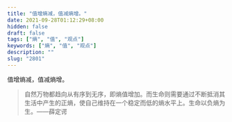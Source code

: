 ```yaml
---
title: "值增熵减，值减熵增。"
date: 2021-09-28T01:12:29+08:00
hidden: false
draft: false
tags: ["熵", "值", "观点"]
keywords: ["熵", "值", "观点"]
description: ""
slug: "2801"
---
```


值增熵减，值减熵增。

> 自然万物都趋向从有序到无序，即熵值增加。而生命则需要通过不断抵消其生活中产生的正熵，使自己维持在一个稳定而低的熵水平上。生命以负熵为生。——薛定谔
